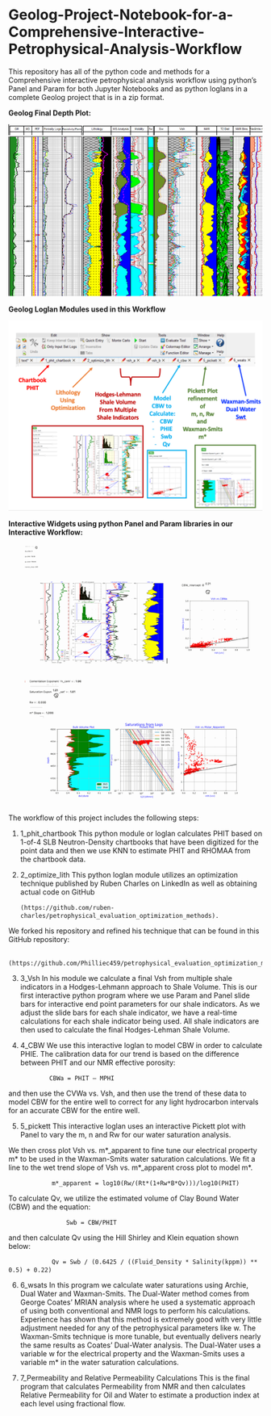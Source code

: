 # Geolog-Project-Notebook-for-a-Comprehensive-Interactive-Petrophysical-Analysis-Workflow
This repository has all of the python code and methods for a Comprehensive interactive petrophysical analysis workflow using python’s Panel and Param for both Jupyter Notebooks and as python loglans in a complete Geolog project that is in a zip format. 

**Geolog Final Depth Plot:**

![cbw_vsh](geolog.png)




**Geolog Loglan Modules used in this Workflow**

![cbw_vsh](ws_interactive.png)




**Interactive Widgets using python Panel and Param libraries in our Interactive Workflow:**

![cbw_vsh](Shaley_Sand.gif)



The workflow of this project includes the following steps:

1)	1_phit_chartbook
This python module or loglan calculates PHIT based on 1-of-4 SLB Neutron-Density chartbooks that have been digitized for the point data and then we use KNN to estimate PHIT and RHOMAA from the chartbook data. 

2)	2_optimize_lith
This python loglan module utilizes an optimization technique published by Ruben Charles on LinkedIn as well as obtaining actual code on GitHub

        (https://github.com/ruben-charles/petrophysical_evaluation_optimization_methods). 

We forked his repository and refined his technique that can be found in this GitHub repository: 

        (https://github.com/Philliec459/petrophysical_evaluation_optimization_methods). 

3)	3_Vsh
In his module we calculate a final Vsh from multiple shale indicators in a Hodges-Lehmann approach to Shale Volume. This is our first interactive python program where we use Param and Panel slide bars for interactive end point parameters for our shale indicators. As we adjust the slide bars for each shale indicator, we have a real-time calculations for each shale indicator being used. All shale indicators are then used to calculate the final Hodges-Lehman Shale Volume.  

4)	4_CBW
We use this interactive loglan to model CBW in order to calculate PHIE. The calibration data for our trend is based on the difference between  PHIT and our NMR effective porosity: 

                CBWa = PHIT – MPHI 

and then use the CVWa vs. Vsh, and then use the trend of these data to model CBW for the entire well to correct for any light hydrocarbon intervals for an accurate CBW for the entire well.

5)	5_pickett
This interactive loglan uses an interactive Pickett plot with Panel to vary the m, n and Rw for our water saturation analysis. 

We then cross plot Vsh vs. m*_apparent to fine tune our electrical property m* to be used in the Waxman-Smits water saturation calculations. We fit a line to the wet trend slope of Vsh vs. m*_apparent cross plot to model m*.

                m*_apparent = log10(Rw/(Rt*(1+Rw*B*Qv)))/log10(PHIT)

To calculate Qv, we utilize the estimated volume of Clay Bound Water (CBW) and the equation:

        			Swb = CBW/PHIT

and then calculate Qv using the Hill Shirley and Klein equation shown below:

        		Qv = Swb / (0.6425 / ((Fluid_Density * Salinity(kppm)) ** 0.5) + 0.22)


6)	6_wsats
In this program we calculate water saturations using Archie, Dual Water and Waxman-Smits. The Dual-Water method comes from George Coates’ MRIAN analysis where he used a systematic approach of using both conventional and NMR logs to perform his calculations. Experience has shown that this method is extremely good with very little adjustment needed for any of the petrophysical parameters like w. The Waxman-Smits technique is more tunable, but eventually delivers nearly the same results as Coates’ Dual-Water analysis. The Dual-Water uses a variable w for the electrical property and the Waxman-Smits uses a variable m* in the water saturation calculations. 


7)	7_Permeability and Relative Permeability Calculations 
This is the final program that calculates Permeability from NMR and then calculates Relative Permeability for Oil and Water to estimate a production index at each level using fractional flow. 


